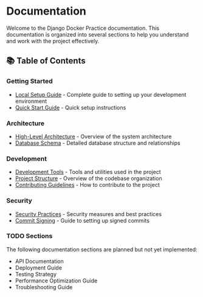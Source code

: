 # Documentation

Welcome to the Django Docker Practice documentation. This documentation is organized into several sections to help you understand and work with the project effectively.

## 📚 Table of Contents

### Getting Started
- [Local Setup Guide](how_to_guide/local_setup.md) - Complete guide to setting up your development environment
- [Quick Start Guide](../README.md#-quick-start) - Quick setup instructions

### Architecture
- [High-Level Architecture](architecture/high-level-architecture.md) - Overview of the system architecture
- [Database Schema](architecture/database-erd.md) - Detailed database structure and relationships

### Development
- [Development Tools](../README.md#-development-tools) - Tools and utilities used in the project
- [Project Structure](../README.md#-project-structure) - Overview of the codebase organization
- [Contributing Guidelines](../README.md#-contributing) - How to contribute to the project

### Security
- [Security Practices](../README.md#-security) - Security measures and best practices
- [Commit Signing](how_to_guide/local_setup.md#6-git-commit-signing-setup) - Guide to setting up signed commits

### TODO Sections
The following documentation sections are planned but not yet implemented:
- API Documentation
- Deployment Guide
- Testing Strategy
- Performance Optimization Guide
- Troubleshooting Guide
